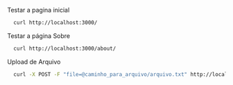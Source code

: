 Testar a pagina inicial

```bash
  curl http://localhost:3000/
```
Testar a página Sobre
```bash
  curl http://localhost:3000/about/
```
Upload de Arquivo
```bash
  curl -X POST -F "file=@caminho_para_arquivo/arquivo.txt" http://localhost:3000/upload
```
